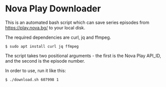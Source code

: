 # Nova Play Downloader

This is an automated bash script which can save series episodes from https://play.nova.bg/ to your local disk.

The required dependencies are curl, jq and ffmpeg.

```shell
$ sudo apt install curl jq ffmpeg
```

The script takes two positional arguments - the first is the Nova Play API_ID, and the second is the episode number.

In order to use, run it like this:

```shell
$ ./download.sh 607998 1
```
